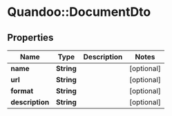 # Quandoo::DocumentDto

## Properties
Name | Type | Description | Notes
------------ | ------------- | ------------- | -------------
**name** | **String** |  | [optional] 
**url** | **String** |  | [optional] 
**format** | **String** |  | [optional] 
**description** | **String** |  | [optional] 


